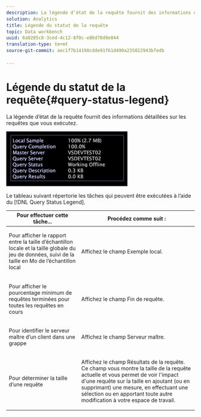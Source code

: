 ```yaml
---
description: La légende d’état de la requête fournit des informations détaillées sur les requêtes que vous exécutez.
solution: Analytics
title: Légende du statut de la requête
topic: Data workbench
uuid: 6a0285c8-3ced-4c12-8f0c-e86d70d9e044
translation-type: tm+mt
source-git-commit: aec1f7b14198cdde91f61d490a235022943bfedb

---
```



# Légende du statut de la requête{#query-status-legend}

La légende d’état de la requête fournit des informations détaillées sur les requêtes que vous exécutez.

![](assets/vis_StatusLegend.png)

Le tableau suivant répertorie les tâches qui peuvent être exécutées à l’aide du [!DNL Query Status Legend].

<table id="table_BD9330D4B3014A84B24EF0E71872F627"> 
 <thead> 
  <tr> 
   <th colname="col1" class="entry"> Pour effectuer cette tâche... </th> 
   <th colname="col2" class="entry"> Procédez comme suit : </th> 
  </tr> 
 </thead>
 <tbody> 
  <tr> 
   <td colname="col1"> <p>Pour afficher le rapport entre la taille d’échantillon locale et la taille globale du jeu de données, suivi de la taille en Mo de l’échantillon local </p> </td> 
   <td colname="col2"> <p>Affichez le champ Exemple <span class="wintitle"></span> local. </p> </td> 
  </tr> 
  <tr> 
   <td colname="col1"> <p>Pour afficher le pourcentage minimum de requêtes terminées pour toutes les requêtes en cours </p> </td> 
   <td colname="col2"> <p>Affichez le champ <span class="wintitle"> Fin</span> de requête. </p> </td> 
  </tr> 
  <tr> 
   <td colname="col1"> <p>Pour identifier le serveur maître d’un client dans une grappe </p> </td> 
   <td colname="col2"> <p>Affichez le champ Serveur <span class="wintitle"></span> maître. </p> </td> 
  </tr> 
  <tr> 
   <td colname="col1"> <p>Pour déterminer la taille d’une requête </p> </td> 
   <td colname="col2"> <p>Affichez le champ <span class="wintitle"> Résultats</span> de la requête. Ce champ vous montre la taille de la requête actuelle et vous permet de voir l'impact d'une requête sur la taille en ajoutant (ou en supprimant) une mesure, en effectuant une sélection ou en apportant toute autre modification à votre espace de travail. </p> </td> 
  </tr> 
 </tbody> 
</table>

